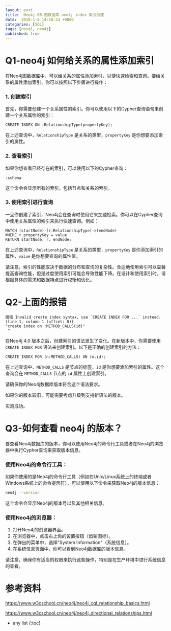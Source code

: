 ```yaml
---
layout: post
title:  Neo4j-08-图数据库 neo4j index 索引创建
date:  2018-1-8 14:18:33 +0800
categories: [SQL]
tags: [nosql, neo4j]
published: true
---
```


# Q1-neo4j 如何给关系的属性添加索引

在Neo4j图数据库中，可以给关系的属性添加索引，以便快速检索和查询。要给关系的属性添加索引，你可以按照以下步骤进行操作：

### 1. 创建索引
首先，你需要创建一个关系属性的索引。你可以使用以下的Cypher查询语句来创建一个关系属性的索引：

```cypher
CREATE INDEX ON :RelationshipType(propertyKey);
```

在上述查询中，`RelationshipType` 是关系的类型，`propertyKey` 是你想要添加索引的属性。

### 2. 查看索引
如果你想查看已经存在的索引，可以使用以下的Cypher查询：

```cypher
:schema
```

这个命令会显示所有的索引，包括节点和关系的索引。

### 3. 使用索引进行查询
一旦你创建了索引，Neo4j会在查询时使用它来加速检索。你可以在Cypher查询中使用关系属性的索引来执行快速查询。例如：

```cypher
MATCH (startNode)-[r:RelationshipType]->(endNode)
WHERE r.propertyKey = value
RETURN startNode, r, endNode;
```

在上述查询中，`RelationshipType` 是关系的类型，`propertyKey` 是你添加索引的属性，`value` 是你想要查询的属性值。

请注意，索引的性能取决于数据的分布和查询的复杂性。合适地使用索引可以显著提高查询性能，但是过度使用索引可能会导致性能下降。在设计和使用索引时，请根据具体的需求和数据特点进行权衡和优化。

# Q2-上面的报错

```
报错 Invalid create index syntax, use `CREATE INDEX FOR ...` instead. (line 1, column 1 (offset: 0))
"create index on :METHOD_CALLS(id)"
 ^
```

在Neo4j 4.0 版本之后，创建索引的语法发生了变化。在新版本中，你需要使用 `CREATE INDEX FOR` 语法来创建索引。以下是正确的创建索引的方法：

```cypher
CREATE INDEX FOR (n:METHOD_CALLS) ON (n.id);
```

在上述查询中，`METHOD_CALLS` 是节点的标签，`id` 是你想要添加索引的属性。这个查询会在 `METHOD_CALLS` 节点的 `id` 属性上创建索引。

请确保你的Neo4j数据库版本符合这个语法要求。

如果你的版本较旧，可能需要考虑升级到支持新语法的版本。

实测成功。


# Q3-如何查看 neo4j 的版本？

要查看Neo4j数据库的版本，你可以使用Neo4j的命令行工具或者在Neo4j的浏览器中执行Cypher查询来获取版本信息。

### 使用Neo4j的命令行工具：

如果你使用的是Neo4j的命令行工具（例如在Unix/Linux系统上的终端或者Windows系统上的命令提示符），可以使用以下命令来获取Neo4j的版本信息：

```bash
neo4j --version
```

这个命令会显示Neo4j的版本号以及其他相关信息。

### 使用Neo4j的浏览器：

1. 打开Neo4j的浏览器界面。
2. 在浏览器中，点击右上角的设置按钮（齿轮图标）。
3. 在弹出的菜单中，选择"System Information"（系统信息）。
4. 在系统信息页面中，你可以看到Neo4j数据库的版本信息。

请注意，确保你有适当的权限来执行这些操作，特别是在生产环境中进行系统信息的查看。

# 参考资料

https://www.w3cschool.cn/neo4j/neo4j_cql_relationship_basics.html

https://www.w3cschool.cn/neo4j/neo4j_directional_relationships.html

* any list
{:toc}

